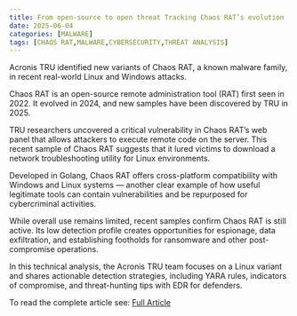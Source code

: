 ```yaml
---
title: From open-source to open threat Tracking Chaos RAT’s evolution
date: 2025-06-04
categories: [MALWARE]
tags: [CHAOS RAT,MALWARE,CYBERSECURITY,THREAT ANALYSIS]
---
```


Acronis TRU identified new variants of Chaos RAT, a known malware family, in recent real-world Linux and Windows attacks.

Chaos RAT is an open-source remote administration tool (RAT) first seen in 2022. It evolved in 2024, and new samples have been discovered by TRU in 2025.

TRU researchers uncovered a critical vulnerability in Chaos RAT’s web panel that allows attackers to execute remote code on the server. This recent sample of Chaos RAT suggests that it lured victims to download a network troubleshooting utility for Linux environments.

Developed in Golang, Chaos RAT offers cross-platform compatibility with Windows and Linux systems — another clear example of how useful legitimate tools can contain vulnerabilities and be repurposed for cybercriminal activities.

While overall use remains limited, recent samples confirm Chaos RAT is still active. Its low detection profile creates opportunities for espionage, data exfiltration, and establishing footholds for ransomware and other post-compromise operations.

In this technical analysis, the Acronis TRU team focuses on a Linux variant and shares actionable detection strategies, including YARA rules, indicators of compromise, and threat-hunting tips with EDR for defenders.

To read the complete article see: [Full Article](https://www.acronis.com/en-us/cyber-protection-center/posts/from-open-source-to-open-threat-tracking-chaos-rats-evolution/) 